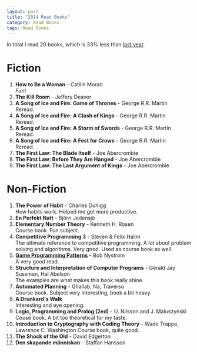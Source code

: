 ```yaml
---
layout: post
title: "2014 Read Books"
category: Read Books
tags: Read Books
---
```


In total I read 20 books, which is 33% less than [last year](/blog/2014/01/03/2013_read_books/).

Fiction
=======

1. **How to Be a Woman** - Catilin Moran  
    *Fun*!
1. **The Kill Room** - Jeffery Deaver
1. **A Song of Ice and Fire: Game of Thrones** - George R.R. Martin  
    Reread.
1. **A Song of Ice and Fire: A Clash of Kings** - George R.R. Martin  
    Reread.
1. **A Song of Ice and Fire: A Storm of Swords** - George R.R. Martin  
    Reread.
1. **A Song of Ice and Fire: A Fest for Crows** - George R.R. Martin  
    Reread.
1. **The First Law: The Blade Itself** - Joe Abercrombie  
1. **The First Law: Before They Are Hanged** - Joe Abercrombie  
1. **The First Law: The Last Argument of Kings** - Joe Abercrombie  

Non-Fiction
===========

1. **The Power of Habit** - Charles Duhigg  
    How habits work. Helped me get more productive.
1. **En Perfekt Natt** - Björn Jedensjö
1. **Elementary Number Theory** - Kenneth H. Rosen  
    Course book. Fun subject.
1. **Competitive Programming 3** - Steven & Felix Halim  
    The ultimate reference to competitive programming. A lot about problem solving and algorithms. Very good. Used as course book as well.
1. **[Game Programming Patterns][]** - Bob Nystrom  
    A very good read.
1. **Structure and Interpretation of Computer Programs** - Gerald Jay Sussman, Hal Abelson  
    The examples are what makes this book really shine.
1. **Automated Planning** - Ghallab, Na, Traverso  
    Course book. Subject very interesting, book a bit heavy.
1. **A Drunkard's Walk**  
    Interesting and eye opening.
1. **Logic, Programming and Prolog (2ed)** - U. Nilsson and J. Maluszynski  
    Couse book. A bit too theoretical for my taste.
1. **Introduction to Cryptography with Coding Theory** - Wade Trappe, Lawrence C. Washington
    Course book, quite good.
1. **The Shock of the Old** - David Edgerton
1. **Den skapande människan** - Staffan Hansson

[Game Programming Patterns]: http://gameprogrammingpatterns.com/ "Game Programming Patterns"

